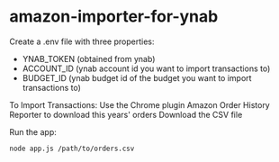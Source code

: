 # amazon-importer-for-ynab

Create a .env file with three properties:

* YNAB_TOKEN (obtained from ynab)
* ACCOUNT_ID (ynab account id you want to import transactions to)
* BUDGET_ID (ynab budget id of the budget you want to import transactions to)

To Import Transactions:
Use the Chrome plugin Amazon Order History Reporter to download this years' orders
Download the CSV file

Run the app:

```
node app.js /path/to/orders.csv
```
